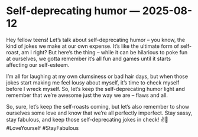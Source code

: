 # Self-deprecating humor — 2025-08-12

Hey fellow teens! Let’s talk about self-deprecating humor – you know, the kind of jokes we make at our own expense. It’s like the ultimate form of self-roast, am I right? But here’s the thing – while it can be hilarious to poke fun at ourselves, we gotta remember it’s all fun and games until it starts affecting our self-esteem.

I’m all for laughing at my own clumsiness or bad hair days, but when those jokes start making me feel lousy about myself, it’s time to check myself before I wreck myself. So, let’s keep the self-deprecating humor light and remember that we’re awesome just the way we are – flaws and all.

So, sure, let’s keep the self-roasts coming, but let’s also remember to show ourselves some love and know that we’re all perfectly imperfect. Stay sassy, stay fabulous, and keep those self-deprecating jokes in check! ✌️🤣 #LoveYourself #StayFabulous